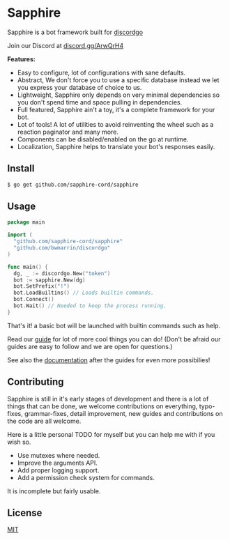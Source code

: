 # Sapphire
Sapphire is a bot framework built for [discordgo](https://github.com/bwmarrin/discordgo)

Join our Discord at [discord.gg/ArwQrH4](https://discord.gg/ArwQrH4)

**Features:**
- Easy to configure, lot of configurations with sane defaults.
- Abstract, We don't force you to use a specific database instead we let you express your database of choice to us.
- Lightweight, Sapphire only depends on very minimal dependencies so you don't spend time and space pulling in dependencies.
- Full featured, Sapphire ain't a toy, it's a complete framework for your bot.
- Lot of tools! A lot of utilities to avoid reinventing the wheel such as a reaction paginator and many more.
- Components can be disabled/enabled on the go at runtime.
- Localization, Sapphire helps to translate your bot's responses easily.

## Install
```sh
$ go get github.com/sapphire-cord/sapphire
```

## Usage
```go
package main

import (
  "github.com/sapphire-cord/sapphire"
  "github.com/bwmarrin/discordgo"
)

func main() {
  dg, _ := discordgo.New("token")
  bot := sapphire.New(dg)
  bot.SetPrefix("!")
  bot.LoadBuiltins() // Loads builtin commands.
  bot.Connect()
  bot.Wait() // Needed to keep the process running.
}
```
That's it! a basic bot will be launched with builtin commands such as help.

Read our [guide](guide/) for lot of more cool things you can do! (Don't be afraid our guides are easy to follow and we are open for questions.)

See also the [documentation](https://godoc.org/github.com/sapphire-cord/sapphire) after the guides for even more possibilies!

## Contributing
Sapphire is still in it's early stages of development and there is a lot of things that can be done, we welcome contributions on everything, typo-fixes, grammar-fixes, detail improvement, new guides and contributions on the code are all welcome.

Here is a little personal TODO for myself but you can help me with if you wish so.
- Use mutexes where needed.
- Improve the arguments API.
- Add proper logging support.
- Add a permission check system for commands.

It is incomplete but fairly usable.

## License
[MIT](LICENSE)
